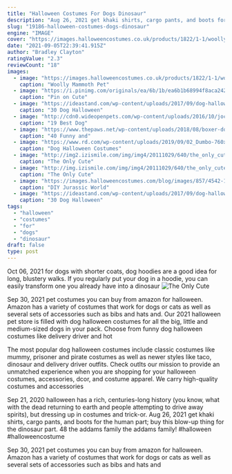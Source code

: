 ```yaml
---
title: "Halloween Costumes For Dogs Dinosaur"
description: "Aug 26, 2021 get khaki shirts, cargo pants, and boots for the human part; buy this blow-up thing for the dinosaur part. 48 the addams family the addams family! #halloween #halloweencostume"
slug: "19186-halloween-costumes-dogs-dinosaur"
engine: "IMAGE"
cover: "https://images.halloweencostumes.co.uk/products/1822/1-1/woolly-mammoth-pet-costume.jpg"
date: "2021-09-05T22:39:41.915Z"
author: "Bradley Clayton"
ratingValue: "2.3"
reviewCount: "18"
images:
  - image: "https://images.halloweencostumes.co.uk/products/1822/1-1/woolly-mammoth-pet-costume.jpg"
    caption: "Woolly Mammoth Pet"
  - image: "https://i.pinimg.com/originals/ea/6b/1b/ea6b1b68994f8aca242352a650a4c953.jpg"
    caption: "Pin on Cute"
  - image: "https://ideastand.com/wp-content/uploads/2017/09/dog-halloween-costumes/5-dog-halloween-costume-diy-ideas.jpg"
    caption: "30 Dog Halloween"
  - image: "http://cdn0.wideopenpets.com/wp-content/uploads/2016/10/jockey.jpg"
    caption: "19 Best Dog"
  - image: "https://www.thepaws.net/wp-content/uploads/2018/08/boxer-dog-costume-halloween-design.jpg"
    caption: "40 Funny and"
  - image: "https://www.rd.com/wp-content/uploads/2019/09/02_Dumbo-760x506.jpg"
    caption: "Dog Halloween Costumes"
  - image: "http://img2.izismile.com/img/img4/20111029/640/the_only_cute_corgi_halloween_costume_post_640_27.jpg"
    caption: "The Only Cute"
  - image: "http://img.izismile.com/img/img4/20111029/640/the_only_cute_corgi_halloween_costume_post_640_14.jpg"
    caption: "The Only Cute"
  - image: "https://images.halloweencostumes.com/blog/images/857/4542-1/products-needed-for-chris-pratt-costume.jpg"
    caption: "DIY Jurassic World"
  - image: "https://ideastand.com/wp-content/uploads/2017/09/dog-halloween-costumes/18-dog-halloween-costume-diy-ideas.jpg"
    caption: "30 Dog Halloween"
tags:
  - "halloween"
  - "costumes"
  - "for"
  - "dogs"
  - "dinosaur"
draft: false
type: post
---
```


Oct 06, 2021 for dogs with shorter coats, dog hoodies are a good idea for long, blustery walks. If you regularly put your dog in a hoodie, you can easily transform one you already have into a dinosaur
![The Only Cute](http://img2.izismile.com/img/img4/20111029/640/the_only_cute_corgi_halloween_costume_post_640_27.jpg "The Only Cute")

Sep 30, 2021 pet costumes you can buy from amazon for halloween. Amazon has a variety of costumes that work for dogs or cats as well as several sets of accessories such as bibs and hats and. Our 2021 halloween pet store is filled with dog halloween costumes for all the big, little and medium-sized dogs in your pack. Choose from funny dog halloween costumes like delivery driver and hot
<!--inArticleAds-->

<!--galleryOne-->

The most popular dog halloween costumes include classic costumes like mummy, prisoner and pirate costumes as well as newer styles like taco, dinosaur and delivery driver outfits. Check outIts our mission to provide an unmatched experience when you are shopping for your halloween costumes, accessories, dcor, and costume apparel. We carry high-quality costumes and accessories
<!--inArticleAds-->

<!--galleryTwo-->

Sep 21, 2020 halloween has a rich, centuries-long history (you know, what with the dead returning to earth and people attempting to drive away spirits), but dressing up in costumes and trick-or. Aug 26, 2021 get khaki shirts, cargo pants, and boots for the human part; buy this blow-up thing for the dinosaur part. 48 the addams family the addams family! #halloween #halloweencostume
<!--galleryThree-->

Sep 30, 2021 pet costumes you can buy from amazon for halloween. Amazon has a variety of costumes that work for dogs or cats as well as several sets of accessories such as bibs and hats and